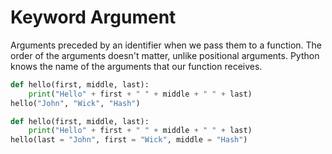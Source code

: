 # **Keyword Argument**
Arguments preceded by an identifier when we pass them to a function. The order of the arguments doesn't matter, unlike positional arguments. Python knows the name of the arguments that our function receives.

```py
def hello(first, middle, last):
    print("Hello" + first + " " + middle + " " + last)
hello("John", "Wick", "Hash")
```

```py
def hello(first, middle, last):
    print("Hello" + first + " " + middle + " " + last)
hello(last = "John", first = "Wick", middle = "Hash")
```